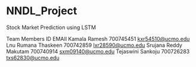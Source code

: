 # NNDL_Project
Stock Market Prediction using LSTM

  Team Members        ID            EMAIl
Kamala Ramesh         700745451   kxr54510@ucmo.edu
Lnu Rumana Thaskeen   700742859   lxr28590@ucmo.edu
Srujana Reddy Makutam 700740914   sxm09140@ucmo.edu
Tejaswini Sankoju     700726283   txs62830@ucmo.edu
